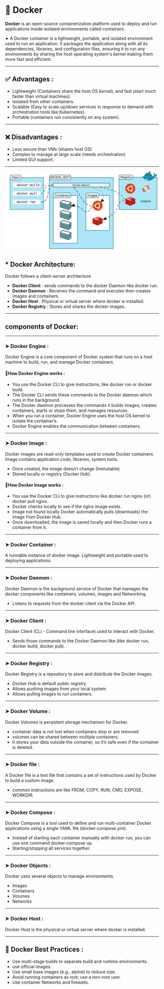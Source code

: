 # 🐳 Docker

**Docker** is an open-source containerization platform used to deploy and run applications inside isolated environments called containers.

➤ A Docker container is a lightweight, portable, and isolated environment used to run an application. It packages the application along with all its dependencies, libraries, and configuration files, ensuring it to run any environments by sharing the host operating system's kernel making them more fast and efficient.

---

## ✅ Advantages :

- Lightweight (Containers share the host OS kernel), and fast (start much faster than virtual machines).  
- Isolated from other containers.  
- Scalable (Easy to scale up/down services in response to demand with orchestration tools like Kubernetes).  
- Portable (containers run consistently on any system).

---

## ❌ Disadvantages :

- Less secure than VMs (shares host OS)  
- Complex to manage at large scale (needs orchestration)  
- Limited GUI support.

---
![](./Images/docker.png)
## * Docker Architecture: 
Docker follows a client-server architecture  
- **Docker Client** : sends commands to the docker Daemon like docker run.  
- **Docker Daemon** : Receives the command and executes then creates images and containers.  
- **Docker Host**   : Physical or virtual server where docker is installed.  
- **Docker Registry** : Stores and shares the docker images.  

---

## components of Docker:

---

### ➤ Docker Engine :
Docker Engine is a core component of Docker system that runs on a host machine to build, run, and manage Docker containers.

#### 🤔How Docker Engine works : 

- You use the Docker CLI to give instructions, like docker run or docker build.  
- The Docker CLI sends these commands to the Docker daemon which runs in the background.  
- The Docker daemon processes the commands it builds images, creates containers, starts or stops them, and manages resources.  
- When you run a container, Docker Engine uses the host OS kernel to isolate the container’s.  
- Docker Engine enables the communication between containers.

---

### ➤ Docker Image :
Docker images are read-only templates used to create Docker containers. Image contains application code, libraries, system tools.  
- Once created, the image doesn’t change (Immutable)  
- Stored locally or registry (Docker Hub).

#### 🤔How Docker Image works : 

- You use the Docker CLI to give instructions like docker run nginx (or) docker pull nginx.  
- Docker checks locally to see if the nginx image exists.  
- Image not found locally Docker automatically pulls (downloads) the image from Docker Hub.  
- Once downloaded, the image is saved locally and then Docker runs a container from it.

---

### ➤ Docker Container :
A runnable instance of docker image. Lightweight and portable used to deploying applications.

---

### ➤ Docker Daemon :
Docker Daemon is the background service of Docker that manages the docker components like containers, volumes, images and Networking.  
- Listens to requests from the docker client via the Docker API.

---

### ➤ Docker Client :
Docker Client (CLI - Command line interface) used to interact with Docker.  
- Sends those commands to the Docker Daemon like (like docker run, docker build, docker pull).

---

### ➤ Docker Registry :
Docker Registry is a repository to store and distribute the Docker images.  
- Docker Hub is default public registry  
- Allows pushing images from your local system  
- Allows pulling images to run containers.

---

### ➤ Docker Volume :
Docker Volumes is persistent storage mechanism for Docker.  
- container data is not lost when containers stop or are removed  
- volumes can be shared between multiple containers.  
- It stores your data outside the container, so it’s safe even if the container is deleted.

---

### ➤ Docker file :
A Docker file is a text file that contains a set of instructions used by Docker to build a custom image.  
- common instructions are like FROM, COPY, RUN, CMD, EXPOSE, WORKDIR.

---

### ➤ Docker Compose :
Docker Compose is a tool used to define and run multi-container Docker applications using a single YAML file (docker-compose.yml).  
- Instead of starting each container manually with docker run, you can use one command docker-compose up.  
- Starting/stopping all services together.

---

### ➤ Docker Objects :
Docker uses several objects to manage environments.  
- Images  
- Containers  
- Volumes  
- Networks

---

### ➤ Docker Host :
Docker Host is the physical or virtual server where docker is installed.

---

## 🔐 Docker Best Practices :
- Use multi-stage builds to separate build and runtime environments.  
- use official images.  
- Use small base images (e.g., alpine) to reduce size.  
- Avoid running containers as root; use a non-root user.  
- Use container Networks and firewalls.
